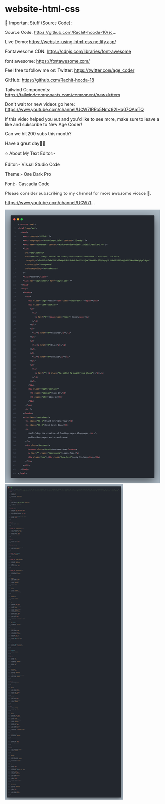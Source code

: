 # website-html-css

📁 Important Stuff (Source Code):

Source Code: https://github.com/Rachit-hooda-18/sc...
	 
 Live Demo: https://website-using-html-css.netlify.app/
	
 Fontawesome CDN: https://cdnjs.com/libraries/font-awesome
	
 font awesome: https://fontawesome.com/

Feel free to follow me on:
Twitter: https://twitter.com/age_coder

GitHub: https://github.com/Rachit-hooda-18

Tailwind Components: https://tailwindcomponents.com/component/newsletters

Don't wait for new videos go here: https://www.youtube.com/channel/UCW7IRRo5Nmz92IHq07QAmTQ

If this video helped you out and you'd like to see more, make sure to leave a like and subscribe to New Age Coder!

Can we hit 200 subs this month?

Have a great day💖😀

⭐ About My Text Editor:-

Editor:-   Visual Studio Code
		 
Theme:- One Dark Pro
		 
Font:- Cascadia Code

Please consider subscribing to my channel for more awesome videos 🙏.

https://www.youtube.com/channel/UCW7I...

![alt text](https://github.com/Rachit-hooda-18/website-html-css/blob/main/code.png)
![alt text](https://github.com/Rachit-hooda-18/website-html-css/blob/main/code-1.png)
